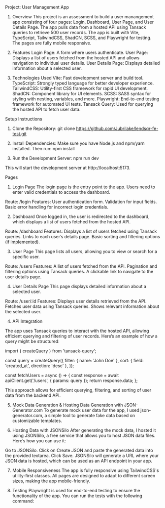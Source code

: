 Project: User Management App

1. Overview
   This project is an assessment to build a user manangement app consisting of four pages: Login, Dashboard, User Page, and User Details Page.
   The app pulls data from a hosted API using Tansack queries to retrieve 500 user records. The app is built with Vite, TypeScript,
   TailwindCSS, ShadCN, SCSS, and Playwright for testing. The pages are fully mobile responsive.

2. Features
   Login Page: A form where users authenticate.
   User Page: Displays a list of users fetched from the hosted API and allows navigation to individual user details.
   User Details Page: Displays detailed information about a selected user.

3. Technologies Used
   Vite: Fast development server and build tool.
   TypeScript: Strongly typed language for better developer experience.
   TailwindCSS: Utility-first CSS framework for rapid UI development.
   ShadCN: Component library for UI elements.
   SCSS: SASS syntax for styling with nesting, variables, and more.
   Playwright: End-to-end testing framework for automated UI tests.
   Tansack Query: Used for querying the hosted API to fetch user data.

Setup Instructions

1. Clone the Repository:
   git clone <https://github.com/Jubrilake/lendsqr-fe-test.git>

2. Install Dependencies:
   Make sure you have Node.js and npm/yarn installed. Then run: npm install

3. Run the Development Server:
   npm run dev

This will start the development server at http://localhost:5173.

Pages

1. Login Page
   The login page is the entry point to the app. Users need to enter valid credentials to access the dashboard.

Route: /login
Features:
User authentication form.
Validation for input fields.
Basic error handling for incorrect login credentials.

2. Dashboard
   Once logged in, the user is redirected to the dashboard, which displays a list of users fetched from the hosted API.

Route: /dashboard
Features:
Displays a list of users fetched using Tansack queries.
Links to each user’s details page.
Basic sorting and filtering options (if implemented).

3.  User Page
    This page lists all users, allowing you to view or search for a specific user.

Route: /users
Features:
A list of users fetched from the API.
Pagination and filtering options using Tansack queries.
A clickable link to navigate to the user details page.

4. User Details Page
   This page displays detailed information about a selected user.

Route: /user/:id
Features:
Displays user details retrieved from the API.
Fetches user data using Tansack queries.
Shows relevant information about the selected user.

4. API Integration

The app uses Tansack queries to interact with the hosted API, allowing efficient querying and filtering of user records. Here’s an example of how a query might be structured:

import { createQuery } from 'tansack-query';

const query = createQuery({
filter: { name: 'John Doe' },
sort: { field: 'created_at', direction: 'desc' },
});

const fetchUsers = async () => {
const response = await apiClient.get('/users', { params: query });
return response.data;
};

This approach allows for efficient querying, filtering, and sorting of user data from the backend API.

5. Mock Data Generation & Hosting
   Data Generation with JSON-Generator.com
   To generate mock user data for the app, I used json-generator.com, a simple tool to generate fake data based on customizable templates.

6. Hosting Data with JSONSilo
   After generating the mock data, I hosted it using JSONSilo, a free service that allows you to host JSON data files. Here’s how you can use it:

Go to JSONSilo.
Click on Create JSON and paste the generated data into the provided textarea.
Click Save.
JSONSilo will generate a URL where your JSON data is hosted, which can be used as an API endpoint in your app.

7. Mobile Responsiveness
   The app is fully responsive using TailwindCSS's utility-first classes. All pages are designed to adapt to different screen sizes, making the app mobile-friendly.

8. Testing
   Playwright is used for end-to-end testing to ensure the functionality of the app. You can run the tests with the following command:
